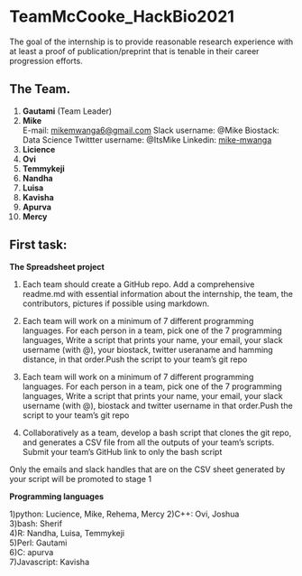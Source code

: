 # TeamMcCooke_HackBio2021

The goal of the internship is to provide reasonable research experience with at least a proof of publication/preprint that is tenable in their career progression efforts.

## The Team. 

1. **Gautami** (Team Leader)
2. **Mike**  
    E-mail: mikemwanga6@gmail.com
    Slack username: @Mike
    Biostack: Data Science
    Twittter username: @ItsMike
    Linkedin: [mike-mwanga](https://www.linkedin.com/in/mike-mwanga-ab17389a/)
4. **Licience**
6. **Ovi**
7. **Temmykeji**
8. **Nandha**
9. **Luisa**
10. **Kavisha**
11. **Apurva**
12. **Mercy**


## First task:
**The Spreadsheet project**  

1. Each team should create a GitHub repo. Add a comprehensive readme.md with essential information about the internship, the team, the contributors, pictures if possible using markdown.

2. Each team will work on a minimum of  7 different programming languages. For each person in a team, pick one of the 7 programming languages, Write a script that prints your name, your email, your slack username (with @), your biostack, twitter useraname and hamming distance, in that order.Push the script to your team’s git repo

3. Each team will work on a minimum of  7 different programming languages. For each person in a team, pick one of the 7 programming languages, Write a script that prints your name, your email, your slack username (with @), biostack and twitter username in that order.Push the script to your team’s git repo

4. Collaboratively as a team, develop a bash script that clones the git repo, and generates a CSV file from all the outputs of your team’s scripts. Submit your team’s GitHub link to only the bash script 

Only the emails and slack handles that are on the CSV sheet generated by your script will be promoted to stage 1


**Programming languages**

1)python: Lucience, Mike, Rehema, Mercy
2)C++: Ovi, Joshua  
3)bash: Sherif  
4)R:  Nandha, Luisa, Temmykeji  
5)Perl: Gautami  
6)C: apurva  
7)Javascript: Kavisha  

